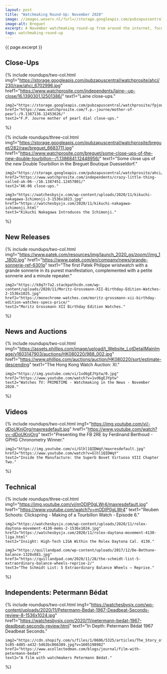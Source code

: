 ```yaml
---
layout: post
title: "Watchmaking Round-Up: November 2020"
image: //images.weserv.nl/?url=//storage.googleapis.com/pubzapuscentral/watchprosite/breguet/102/raw/breguet_6683736.jpg&w=1024&h=1024&fit=inside&we&output=webp
image-alt: Breguet
excerpt: A November watchmaking round-up from around the internet, focusing on techniques, in-depth articles, and high-resolution images.
tags: watchmaking-round-up
---
```


{{ page.excerpt }}

## Close-Ups
{% include roundups/two-col.html
	img1="https://storage.googleapis.com/pubzapuscentral/watchprosite/ahci/230/raw/ahci_6702996.jpg"
	href1="https://www.watchprosite.com/independents/laine--up-close/16.1390301.12501386/"
	text1="Laine close-ups."

	img2="https://storage.googleapis.com/pubzapuscentral/watchprosite/fpjourne/474/raw/fpjourne_6685491.jpg"
	href2="https://www.watchprosite.com/f.p.-journe/mother-of-pearl-/9.1387136.12453626/"
	text2="F.P. Journe mother of pearl dial close-ups."
%}

{% include roundups/three-col.html
	img1="https://storage.googleapis.com/pubzapuscentral/watchprosite/breguet/282/raw/breguet_6683711.jpg"
	href1="https://www.watchprosite.com/breguet/some-close-ups-of-the-new-double-tourbillon--/1.1386841.12448956/"
	text1="Some close ups of the new Double Tourbillon in the Breguet Boutique Duesseldorf."

	img2="https://storage.googleapis.com/pubzapuscentral/watchprosite/ahci/420/raw/ahci_6686746.jpg"
	href2="https://www.watchprosite.com/independents/crazy-little-thing-called-ak-06--/16.1387451.12457801/"
	text2="AK-06 close-ups."

	img3="https://watchesbysjx.com/wp-content/uploads/2020/11/kikuchi-nakagawa-Ichimonji-3-1536x1023.jpg"
	href3="https://watchesbysjx.com/2020/11/kikuchi-nakagawa-ichimonji.html"
	text3="Kikuchi Nakagawa Introduces the Ichimonji."
%}

## New Releases
{% include roundups/two-col.html
	img1="https://www.patek.com/resources/img/launch_2020_gs/zoom//img_1_1800.jpg"
	href1="https://www.patek.com/en/company/news/grande-sonnerie-ref-6301p"
	text1="The first Patek Philippe wristwatch with a grande sonnerie in its purest manifestation, complemented with a petite sonnerie and a minute repeater."

	img2="https://k8q7r7a2.stackpathcdn.com/wp-content/uploads/2020/11/Moritz-Grossmann-XII-Birthday-Edition-Watches-2-1536x1025.jpg"
	href2="https://monochrome-watches.com/moritz-grossmann-xii-birthday-edition-watches-specs-price/"
	text2="Moritz Grossmann XII Birthday Edition Watches."
%}

## News and Auctions
{% include roundups/two-col.html
	img1="https://assets.phillips.com/image/upload/t_Website_LotDetailMainImage/v1603147903/auctions/HK080220/988_002.jpg"
	href1="https://www.phillips.com/auctions/auction/HK080220/sort/estimate-descending"
	text1="The Hong Kong Watch Auction: XI."

	img2="https://img.youtube.com/vi/1vd6gEJYptw/0.jpg"
	href2="https://www.youtube.com/watch?v=1vd6gEJYptw"
	text2="Watches TV: PRIMETIME - Watchmaking in the News - November 2020."
%}

## Videos
{% include roundups/two-col.html
	img1="https://img.youtube.com/vi/-dDoUKnjOrg/maxresdefault.jpg"
	href1="https://www.youtube.com/watch?v=-dDoUKnjOrg"
	text1="Presenting the FB 2RE by Ferdinand Berthoud - GPHG Chronometry Winner."

	img2="https://img.youtube.com/vi/Glhl1QIDWqY/maxresdefault.jpg"
	href2="https://www.youtube.com/watch?v=Glhl1QIDWqY"
	text2="Inside the Manufacture: the Superb Bovet Virtuoso VIII Chapter Two."
%}

## Technical
{% include roundups/three-col.html
	img1="https://img.youtube.com/vi/mODIP0gLWr4/maxresdefault.jpg"
	href1="https://www.youtube.com/watch?v=mODIP0gLWr4"
	text1="Reuben Schoots: Clickspring - Making of a Tourbillon Watch - Episode 6."

	img2="https://watchesbysjx.com/wp-content/uploads/2020/11/rolex-daytona-movement-4130-mems-2-1536x1024.jpg"
	href2="https://watchesbysjx.com/2020/11/rolex-daytona-movement-4130-liga.html"
	text2="Insight: High-Tech LIGA Within the Rolex Daytona Cal. 4130."

	img3="https://quillandpad.com/wp-content/uploads/2017/12/De-Bethune-balance-1320x881.jpg"
	href3="https://quillandpad.com/2020/11/28/the-schmidt-list-5-extraordinary-balance-wheels-reprise-2/"
	text3="The Schmidt List: 5 Extraordinary Balance Wheels – Reprise."
%}

## Independents: Petermann Bédat
{% include roundups/two-col.html
	img1="https://watchesbysjx.com/wp-content/uploads/2020/11/Petermann-Bedat-1967-Deadbeat-Seconds-review-8-1536x1024.jpg"
	href1="https://watchesbysjx.com/2020/11/petermann-bedat-1967-deadbeat-seconds-review.html"
	text1="In Depth: Petermann Bédat 1967 Deadbeat Seconds."

	img2="https://cdn.shopify.com/s/files/1/0606/5325/articles/The_Story_of_Petermann_Bedat_Film_5a03b4bb-5c05-4d85-a432-5d63bc066389.jpg?v=1605198982"
	href2="https://www.acollectedman.com/blogs/journal/film-with-petermann-bedat"
	text2="A film with watchmakers Petermann Bédat."
%}